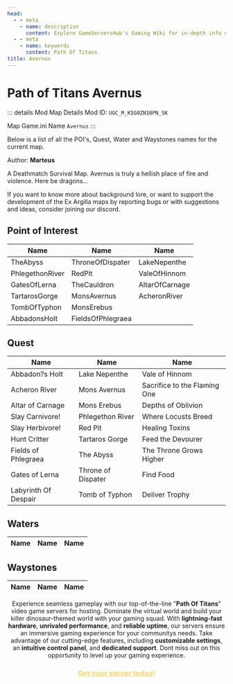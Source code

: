 ```yaml
---
head:
  - - meta
    - name: description
      content: Explore GameServersHub's Gaming Wiki for in-depth info on Path of Titans. Find details on gameplay, features, and updates for the ultimate dino MMO adventure! 
  - - meta
    - name: keywords
      content: Path Of Titans
title: Avernus
---
```


# Path of Titans Avernus

::: details Mod Map Details
Mod ID: `UGC_M_K5G0ZN10PN_SK`

Map Game.ini Name `Avernus`
:::

Below is a list of all the POI's, Quest, Water and Waystones names for the current map.

Author: **Marteus**

A Deathmatch Survival Map.
Avernus is truly a hellish place of fire and violence. Here be dragons...

If you want to know more about background lore, or want to support the development of
the Ex Argilla maps by reporting bugs or with suggestions and ideas, consider joining our discord.

## Point of Interest

| Name            | Name              | Name           |
| --------------- | ----------------- | -------------- |
| TheAbyss        | ThroneOfDispater  | LakeNepenthe   |
| PhlegethonRiver | RedPit            | ValeOfHinnom   |
| GatesOfLerna    | TheCauldron       | AltarOfCarnage |
| TartarosGorge   | MonsAvernus       | AcheronRiver   |
| TombOfTyphon    | MonsErebus        |                |
| AbbadonsHolt    | FieldsOfPhlegraea |                |

## Quest

| Name                 | Name               | Name                         |
| -------------------- | ------------------ | ---------------------------- |
| Abbadon?s Holt       | Lake Nepenthe      | Vale of Hinnom               |
| Acheron River        | Mons Avernus       | Sacrifice to the Flaming One |
| Altar of Carnage     | Mons Erebus        | Depths of Oblivion           |
| Slay Carnivore!      | Phlegethon River   | Where Locusts Breed          |
| Slay Herbivore!      | Red Pit            | Healing Toxins               |
| Hunt Critter         | Tartaros Gorge     | Feed the Devourer            |
| Fields of Phlegraea  | The Abyss          | The Throne Grows Higher      |
| Gates of Lerna       | Throne of Dispater | Find Food                    |
| Labyrinth Of Despair | Tomb of Typhon     | Deliver Trophy               |

## Waters

| Name | Name | Name |
| ---- | ---- | ---- |

## Waystones

| Name | Name | Name |
| ---- | ---- | ---- |

<p style="text-align: center;"><span data-preserver-spaces="true">Experience seamless gameplay with our top-of-the-line "</span><strong><span data-preserver-spaces="true">Path Of Titans</span></strong><span data-preserver-spaces="true">" video game servers for hosting. Dominate the virtual world and build your killer dinosaur-themed world with your gaming squad. </span><span data-preserver-spaces="true">With </span><strong><span data-preserver-spaces="true">lightning-fast hardware</span></strong><span data-preserver-spaces="true">, </span><strong><span data-preserver-spaces="true">unrivaled performance</span></strong><span data-preserver-spaces="true">, and </span><strong><span data-preserver-spaces="true">reliable uptime</span></strong><span data-preserver-spaces="true">, our servers ensure an immersive gaming experience for your communitys needs. </span><span data-preserver-spaces="true">Take advantage of our cutting-edge features, including </span><strong><span data-preserver-spaces="true">customizable settings</span></strong><span data-preserver-spaces="true">, an </span><strong><span data-preserver-spaces="true">intuitive control panel</span></strong><span data-preserver-spaces="true">, and </span><strong><span data-preserver-spaces="true">dedicated support</span></strong><span data-preserver-spaces="true">. Dont miss out on this opportunity to level up your gaming experience.</span></p>
<h3 style="text-align: center;"><span style="color: #ffd369;"><a style="color: #ffd369;" href="https://gameservershub.com/hostin./Path-of-Titans/"><strong>Get your server today!</strong></a></span></h3>
